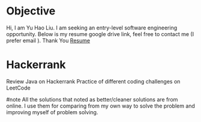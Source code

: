 # Objective
Hi, I am Yu Hao Liu.
I am seeking an entry-level software engineering opportunity.
Below is my resume google drive link, feel free to contact me (I prefer email ).
Thank You
[Resume](https://docs.google.com/document/d/1J7owcV2xGP4MjTxnTNxCECTebbazwqv7XPwB3bweBMg/edit?usp=sharing)

# Hackerrank
Review Java on Hackerrank
Practice of different coding challenges on LeetCode

#note
All the solutions that noted as better/cleaner solutions are from online.
I use them for comparing from my own way to solve the problem and
improving myself of problem solving.
